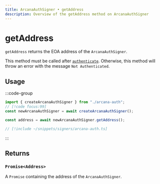 ```yaml
---
title: ArcanaAuthSigner • getAddress
description: Overview of the getAddress method on ArcanaAuthSigner
---
```



# getAddress

`getAddress` returns the EOA address of the `ArcanaAuthSigner`.

This method must be called after [`authenticate`](/packages/aa-signers/arcana-auth/authenticate). Otherwise, this method will throw an error with the message `Not Authenticated`.

## Usage

:::code-group

```ts [example.ts]
import { createArcanaAuthSigner } from "./arcana-auth";
// [!code focus:99]
const newArcanaAuthSigner = await createArcanaAuthSigner();

const address = await newArcanaAuthSigner.getAddress();
```

```ts [arcana-auth.ts]
// [!include ~/snippets/signers/arcana-auth.ts]
```

:::

## Returns

### `Promise<Address>`

A `Promise` containing the address of the `ArcanaAuthSigner`.
